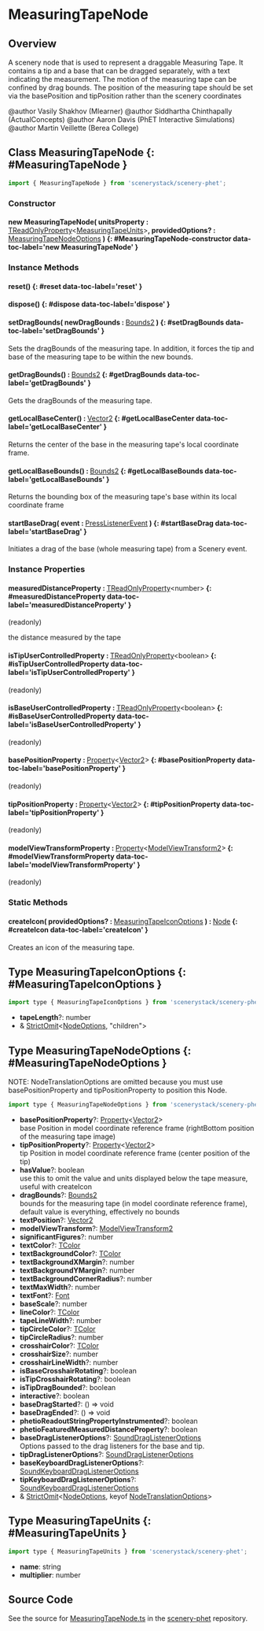# MeasuringTapeNode

## Overview

A scenery node that is used to represent a draggable Measuring Tape. It contains a tip and a base that can be dragged
separately, with a text indicating the measurement. The motion of the measuring tape can be confined by drag bounds.
The position of the measuring tape should be set via the basePosition and tipPosition rather than the scenery
coordinates

@author Vasily Shakhov (Mlearner)
@author Siddhartha Chinthapally (ActualConcepts)
@author Aaron Davis (PhET Interactive Simulations)
@author Martin Veillette (Berea College)

## Class MeasuringTapeNode {: #MeasuringTapeNode }


```js
import { MeasuringTapeNode } from 'scenerystack/scenery-phet';
```
### Constructor

#### new MeasuringTapeNode( unitsProperty : <span style="font-weight: 400;">[TReadOnlyProperty](../axon/TReadOnlyProperty.md)&lt;[MeasuringTapeUnits](../scenery-phet/MeasuringTapeNode.md#MeasuringTapeUnits)&gt;</span>, providedOptions? : <span style="font-weight: 400;">[MeasuringTapeNodeOptions](../scenery-phet/MeasuringTapeNode.md#MeasuringTapeNodeOptions)</span> ) {: #MeasuringTapeNode-constructor data-toc-label='new MeasuringTapeNode' }

### Instance Methods

#### reset() {: #reset data-toc-label='reset' }

#### dispose() {: #dispose data-toc-label='dispose' }

#### setDragBounds( newDragBounds : <span style="font-weight: 400;">[Bounds2](../dot/Bounds2.md)</span> ) {: #setDragBounds data-toc-label='setDragBounds' }

Sets the dragBounds of the measuring tape.
In addition, it forces the tip and base of the measuring tape to be within the new bounds.

#### getDragBounds() : <span style="font-weight: 400;">[Bounds2](../dot/Bounds2.md)</span> {: #getDragBounds data-toc-label='getDragBounds' }

Gets the dragBounds of the measuring tape.

#### getLocalBaseCenter() : <span style="font-weight: 400;">[Vector2](../dot/Vector2.md)</span> {: #getLocalBaseCenter data-toc-label='getLocalBaseCenter' }

Returns the center of the base in the measuring tape's local coordinate frame.

#### getLocalBaseBounds() : <span style="font-weight: 400;">[Bounds2](../dot/Bounds2.md)</span> {: #getLocalBaseBounds data-toc-label='getLocalBaseBounds' }

Returns the bounding box of the measuring tape's base within its local coordinate frame

#### startBaseDrag( event : <span style="font-weight: 400;">[PressListenerEvent](../scenery/PressListener.md#PressListenerEvent)</span> ) {: #startBaseDrag data-toc-label='startBaseDrag' }

Initiates a drag of the base (whole measuring tape) from a Scenery event.

### Instance Properties

#### measuredDistanceProperty : <span style="font-weight: 400;">[TReadOnlyProperty](../axon/TReadOnlyProperty.md)&lt;<span style="color: hsla(calc(var(--md-hue) + 180deg),80%,40%,1);">number</span>&gt;</span> {: #measuredDistanceProperty data-toc-label='measuredDistanceProperty' }

(readonly)

the distance measured by the tape

#### isTipUserControlledProperty : <span style="font-weight: 400;">[TReadOnlyProperty](../axon/TReadOnlyProperty.md)&lt;<span style="color: hsla(calc(var(--md-hue) + 180deg),80%,40%,1);">boolean</span>&gt;</span> {: #isTipUserControlledProperty data-toc-label='isTipUserControlledProperty' }

(readonly)

#### isBaseUserControlledProperty : <span style="font-weight: 400;">[TReadOnlyProperty](../axon/TReadOnlyProperty.md)&lt;<span style="color: hsla(calc(var(--md-hue) + 180deg),80%,40%,1);">boolean</span>&gt;</span> {: #isBaseUserControlledProperty data-toc-label='isBaseUserControlledProperty' }

(readonly)

#### basePositionProperty : <span style="font-weight: 400;">[Property](../axon/Property.md)&lt;[Vector2](../dot/Vector2.md)&gt;</span> {: #basePositionProperty data-toc-label='basePositionProperty' }

(readonly)

#### tipPositionProperty : <span style="font-weight: 400;">[Property](../axon/Property.md)&lt;[Vector2](../dot/Vector2.md)&gt;</span> {: #tipPositionProperty data-toc-label='tipPositionProperty' }

(readonly)

#### modelViewTransformProperty : <span style="font-weight: 400;">[Property](../axon/Property.md)&lt;[ModelViewTransform2](../phetcommon/ModelViewTransform2.md)&gt;</span> {: #modelViewTransformProperty data-toc-label='modelViewTransformProperty' }

(readonly)

### Static Methods

#### createIcon( providedOptions? : <span style="font-weight: 400;">[MeasuringTapeIconOptions](../scenery-phet/MeasuringTapeNode.md#MeasuringTapeIconOptions)</span> ) : <span style="font-weight: 400;">[Node](../scenery/Node.md)</span> {: #createIcon data-toc-label='createIcon' }

Creates an icon of the measuring tape.



## Type MeasuringTapeIconOptions {: #MeasuringTapeIconOptions }


```js
import type { MeasuringTapeIconOptions } from 'scenerystack/scenery-phet';
```


- **tapeLength**?: <span style="color: hsla(calc(var(--md-hue) + 180deg),80%,40%,1);">number</span>
- &amp; [StrictOmit](../phet-core/StrictOmit.md)&lt;[NodeOptions](../scenery/Node.md#NodeOptions), "children"&gt;




## Type MeasuringTapeNodeOptions {: #MeasuringTapeNodeOptions }


NOTE: NodeTranslationOptions are omitted because you must use basePositionProperty and tipPositionProperty to
position this Node.

```js
import type { MeasuringTapeNodeOptions } from 'scenerystack/scenery-phet';
```


- **basePositionProperty**?: [Property](../axon/Property.md)&lt;[Vector2](../dot/Vector2.md)&gt;
<br>  base Position in model coordinate reference frame (rightBottom position of the measuring tape image)
- **tipPositionProperty**?: [Property](../axon/Property.md)&lt;[Vector2](../dot/Vector2.md)&gt;
<br>  tip Position in model coordinate reference frame (center position of the tip)
- **hasValue**?: <span style="color: hsla(calc(var(--md-hue) + 180deg),80%,40%,1);">boolean</span>
<br>  use this to omit the value and units displayed below the tape measure, useful with createIcon
- **dragBounds**?: [Bounds2](../dot/Bounds2.md)
<br>  bounds for the measuring tape (in model coordinate reference frame), default value is everything,
  effectively no bounds
- **textPosition**?: [Vector2](../dot/Vector2.md)
- **modelViewTransform**?: [ModelViewTransform2](../phetcommon/ModelViewTransform2.md)
- **significantFigures**?: <span style="color: hsla(calc(var(--md-hue) + 180deg),80%,40%,1);">number</span>
- **textColor**?: [TColor](../scenery/TColor.md)
- **textBackgroundColor**?: [TColor](../scenery/TColor.md)
- **textBackgroundXMargin**?: <span style="color: hsla(calc(var(--md-hue) + 180deg),80%,40%,1);">number</span>
- **textBackgroundYMargin**?: <span style="color: hsla(calc(var(--md-hue) + 180deg),80%,40%,1);">number</span>
- **textBackgroundCornerRadius**?: <span style="color: hsla(calc(var(--md-hue) + 180deg),80%,40%,1);">number</span>
- **textMaxWidth**?: <span style="color: hsla(calc(var(--md-hue) + 180deg),80%,40%,1);">number</span>
- **textFont**?: [Font](../scenery/Font.md)
- **baseScale**?: <span style="color: hsla(calc(var(--md-hue) + 180deg),80%,40%,1);">number</span>
- **lineColor**?: [TColor](../scenery/TColor.md)
- **tapeLineWidth**?: <span style="color: hsla(calc(var(--md-hue) + 180deg),80%,40%,1);">number</span>
- **tipCircleColor**?: [TColor](../scenery/TColor.md)
- **tipCircleRadius**?: <span style="color: hsla(calc(var(--md-hue) + 180deg),80%,40%,1);">number</span>
- **crosshairColor**?: [TColor](../scenery/TColor.md)
- **crosshairSize**?: <span style="color: hsla(calc(var(--md-hue) + 180deg),80%,40%,1);">number</span>
- **crosshairLineWidth**?: <span style="color: hsla(calc(var(--md-hue) + 180deg),80%,40%,1);">number</span>
- **isBaseCrosshairRotating**?: <span style="color: hsla(calc(var(--md-hue) + 180deg),80%,40%,1);">boolean</span>
- **isTipCrosshairRotating**?: <span style="color: hsla(calc(var(--md-hue) + 180deg),80%,40%,1);">boolean</span>
- **isTipDragBounded**?: <span style="color: hsla(calc(var(--md-hue) + 180deg),80%,40%,1);">boolean</span>
- **interactive**?: <span style="color: hsla(calc(var(--md-hue) + 180deg),80%,40%,1);">boolean</span>
- **baseDragStarted**?: () =&gt; <span style="color: hsla(calc(var(--md-hue) + 180deg),80%,40%,1);">void</span>
- **baseDragEnded**?: () =&gt; <span style="color: hsla(calc(var(--md-hue) + 180deg),80%,40%,1);">void</span>
- **phetioReadoutStringPropertyInstrumented**?: <span style="color: hsla(calc(var(--md-hue) + 180deg),80%,40%,1);">boolean</span>
- **phetioFeaturedMeasuredDistanceProperty**?: <span style="color: hsla(calc(var(--md-hue) + 180deg),80%,40%,1);">boolean</span>
- **baseDragListenerOptions**?: [SoundDragListenerOptions](../scenery-phet/SoundDragListener.md#SoundDragListenerOptions)
<br>  Options passed to the drag listeners for the base and tip.
- **tipDragListenerOptions**?: [SoundDragListenerOptions](../scenery-phet/SoundDragListener.md#SoundDragListenerOptions)
- **baseKeyboardDragListenerOptions**?: [SoundKeyboardDragListenerOptions](../scenery-phet/SoundKeyboardDragListener.md#SoundKeyboardDragListenerOptions)
- **tipKeyboardDragListenerOptions**?: [SoundKeyboardDragListenerOptions](../scenery-phet/SoundKeyboardDragListener.md#SoundKeyboardDragListenerOptions)
- &amp; [StrictOmit](../phet-core/StrictOmit.md)&lt;[NodeOptions](../scenery/Node.md#NodeOptions), keyof [NodeTranslationOptions](../scenery/Node.md#NodeTranslationOptions)&gt;




## Type MeasuringTapeUnits {: #MeasuringTapeUnits }


```js
import type { MeasuringTapeUnits } from 'scenerystack/scenery-phet';
```


- **name**: <span style="color: hsla(calc(var(--md-hue) + 180deg),80%,40%,1);">string</span>
- **multiplier**: <span style="color: hsla(calc(var(--md-hue) + 180deg),80%,40%,1);">number</span>




## Source Code

See the source for [MeasuringTapeNode.ts](https://github.com/phetsims/scenery-phet/blob/main/js/MeasuringTapeNode.ts) in the [scenery-phet](https://github.com/phetsims/scenery-phet) repository.
